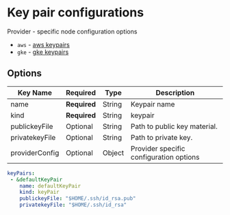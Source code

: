 # Key pair configurations
Provider - specific node configuration options

* `aws` - [aws keypairs](aws.md)
* `gke` - [gke keypairs](gke.md)


## Options
| Key Name       | Required     | Type   | Description|
| -------------- | ------------ | ------ | ---------- |
| name           | __Required__ | String | Keypair name |
| kind           | __Required__ | String | keypair |
| publickeyFile  | Optional     | String | Path to public key material. |
| privatekeyFile | Optional     | String | Path to private key. |
| providerConfig | Optional     | Object | Provider specific configuration options |

```yaml
keyPairs:
 - &defaultKeyPair
    name: defaultKeyPair
    kind: keyPair
    publickeyFile: "$HOME/.ssh/id_rsa.pub"
    privatekeyFile: "$HOME/.ssh/id_rsa"
```

